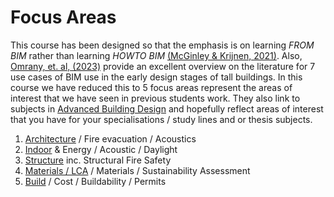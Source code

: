 # Focus Areas
This course has been designed so that the emphasis is on learning _FROM BIM_ rather than learning _HOWTO BIM_ [(McGinley & Krijnen, 2021)]. Also, [Omrany, et. al, (2023)] provide an excellent overview on the literature for 7 use cases of BIM use in the early design stages of tall buildings.
In this course we have reduced this to 5 focus areas represent the areas of interest that we have seen in previous students work. They also link to subjects in [Advanced Building Design] and hopefully reflect areas of interest that you have for your specialisations / study lines and or thesis subjects.

1. [Architecture] / Fire evacuation / Acoustics
2. [Indoor] & Energy / Acoustic / Daylight
3. [Structure] inc. Structural Fire Safety
4. [Materials / LCA] / Materials / Sustainability Assessment
5. [Build] / Cost / Buildability / Permits

[(McGinley & Krijnen, 2021)]: https://itc.scix.net/paper/w78-2021-paper-070
[Omrany, et. al, (2023)]: https://www.sciencedirect.com/science/article/pii/S0926580523001942#s0020
[Structure]: .././Focus/Structure
[Materials / LCA]: .././Focus/Sustainability
[Indoor]: .././Focus/Indoor
[Build]: .././Focus/Build
[Architecture]: .././Focus/Architecture
[Advanced Building Design]: /41946/
